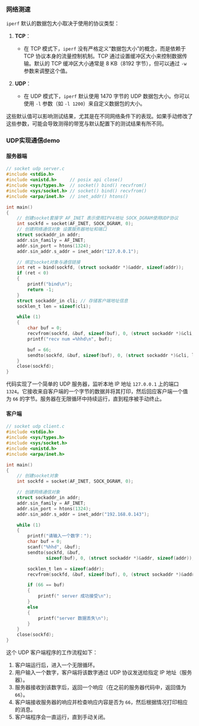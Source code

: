 ### 网络测速

`iperf` 默认的数据包大小取决于使用的协议类型：

1. **TCP**：
   - 在 TCP 模式下，`iperf` 没有严格定义“数据包大小”的概念，而是依赖于 TCP 协议本身的流量控制机制。TCP 通过设置缓冲区大小来控制数据传输。默认的 TCP 缓冲区大小通常是 8 KB（8192 字节），但可以通过 `-w` 参数来调整这个值。

2. **UDP**：
   - 在 UDP 模式下，`iperf` 默认使用 1470 字节的 UDP 数据包大小。你可以使用 `-l` 参数（如 `-l 1200`）来自定义数据包的大小。

这些默认值可以影响测试结果，尤其是在不同网络条件下的表现。如果手动修改了这些参数，可能会导致测得的带宽与默认配置下的测试结果有所不同。

### UDP实现通信demo

#### 服务器端

```c
// socket udp server.c
#include <stdio.h>
#include <unistd.h>     // posix api close()
#include <sys/types.h>  // socket() bind() recvfrom()
#include <sys/socket.h> // socket() bind() recvfrom()
#include <arpa/inet.h>  // inet_addr() htons()

int main()
{
    // 创建socket套接字 AF_INET 表示使用IPV4地址 SOCK_DGRAM使用UDP协议
    int sockfd = socket(AF_INET, SOCK_DGRAM, 0);
    // 创建网络通信对象 设置服务器地址和端口
    struct sockaddr_in addr;
    addr.sin_family = AF_INET;
    addr.sin_port = htons(1324);
    addr.sin_addr.s_addr = inet_addr("127.0.0.1");

    // 绑定socket对象与通信链接
    int ret = bind(sockfd, (struct sockaddr *)&addr, sizeof(addr));
    if (ret < 0)
    {
        printf("bind\n");
        return -1;
    }
    struct sockaddr_in cli; // 存储客户端地址信息
    socklen_t len = sizeof(cli);

    while (1)
    {
        char buf = 0;
        recvfrom(sockfd, &buf, sizeof(buf), 0, (struct sockaddr *)&cli, &len); // 接收来自客户端的数据包 存储在cli中
        printf("recv num =%hhd\n", buf);

        buf = 66;
        sendto(sockfd, &buf, sizeof(buf), 0, (struct sockaddr *)&cli, len); // 向刚才通信的客户端发送数据包
    }
    close(sockfd);
}
```

代码实现了一个简单的 UDP 服务器，监听本地 IP 地址 `127.0.0.1` 上的端口 `1324`。它接收来自客户端的一个字节的数据并将其打印，然后回应客户端一个值为 `66` 的字节。服务器在无限循环中持续运行，直到程序被手动终止。

#### 客户端

```c
// socket udp client.c
#include <stdio.h>
#include <sys/types.h>
#include <sys/socket.h>
#include <unistd.h>
#include <arpa/inet.h>

int main()
{
    // 创建socket对象
    int sockfd = socket(AF_INET, SOCK_DGRAM, 0);

    // 创建网络通信对象
    struct sockaddr_in addr;
    addr.sin_family = AF_INET;
    addr.sin_port = htons(1324);
    addr.sin_addr.s_addr = inet_addr("192.168.0.143");

    while (1)
    {
        printf("请输入一个数字：");
        char buf = 0;
        scanf("%hhd", &buf);
        sendto(sockfd, &buf,
               sizeof(buf), 0, (struct sockaddr *)&addr, sizeof(addr));

        socklen_t len = sizeof(addr);
        recvfrom(sockfd, &buf, sizeof(buf), 0, (struct sockaddr *)&addr, &len);

        if (66 == buf)
        {
            printf(" server 成功接受\n");
        }
        else
        {
            printf("server 数据丢失\n");
        }
    }
    close(sockfd);
}
```

这个 UDP 客户端程序的工作流程如下：

1. 客户端运行后，进入一个无限循环。
2. 用户输入一个数字，客户端将该数字通过 UDP 协议发送给指定 IP 地址（服务器）。
3. 服务器接收到该数字后，返回一个响应（在之前的服务器代码中，返回值为 `66`）。
4. 客户端接收服务器的响应并检查响应内容是否为 `66`，然后根据情况打印相应的消息。
5. 客户端程序会一直运行，直到手动关闭。